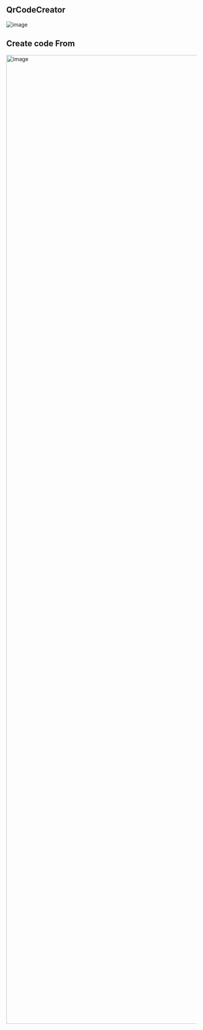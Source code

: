## QrCodeCreator
![image](https://github.com/user-attachments/assets/f8f6db3e-1913-48cf-adaa-73dad9e9b190)


## Create code From
<img width="2560" alt="image" src="https://github.com/user-attachments/assets/5855774f-7c2c-44c6-bb27-8a7b46b30248">

